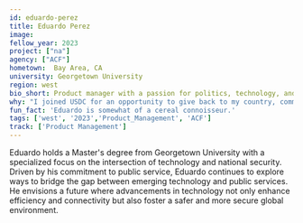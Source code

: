 ```yaml
---
id: eduardo-perez
title: Eduardo Perez
image: 
fellow_year: 2023
project: ["na"]
agency: ["ACF"]
hometown:  Bay Area, CA
university: Georgetown University
region: west
bio_short: Product manager with a passion for politics, technology, and security 
why: "I joined USDC for an opportunity to give back to my country, community, and peers."
fun_fact: 'Eduardo is somewhat of a cereal connoisseur.'
tags: ['west', '2023','Product_Management', 'ACF']
track: ['Product Management']
---
```


Eduardo holds a Master's degree from Georgetown University with a specialized focus on the intersection of technology and national security. Driven by his commitment to public service, Eduardo continues to explore ways to bridge the gap between emerging technology and public services. He envisions a future where advancements in technology not only enhance efficiency and connectivity but also foster a safer and more secure global environment. 
